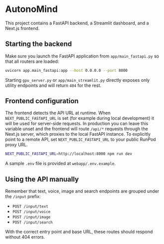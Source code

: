 # AutonoMind

This project contains a FastAPI backend, a Streamlit dashboard, and a Next.js frontend.

## Starting the backend

Make sure you launch the FastAPI application from `app/main_fastapi.py` so that all routers are loaded:

```bash
uvicorn app.main_fastapi:app --host 0.0.0.0 --port 8000
```

Starting `gpu_server.py` or `app/main_streamlit.py` directly exposes only utility endpoints and will return `404` for the rest.

## Frontend configuration

The frontend detects the API URL at runtime. When `NEXT_PUBLIC_FASTAPI_URL` is
set (for example during local development) it will be used for server-side
requests. In production you can leave this variable unset and the frontend will
route `/api/*` requests through the Next.js server, which proxies to the local
FastAPI instance. To explicitly point to a remote API, set
`NEXT_PUBLIC_FASTAPI_URL` to your public RunPod proxy URL.

```bash
NEXT_PUBLIC_FASTAPI_URL=http://localhost:8000 npm run dev
```

A sample `.env` file is provided at `webapp/.env.example`.

## Using the API manually

Remember that text, voice, image and search endpoints are grouped under the `/input` prefix:

- `POST /input/text`
- `POST /input/voice`
- `POST /input/image`
- `POST /input/search`

With the correct entry point and base URL, these routes should respond without 404 errors.
